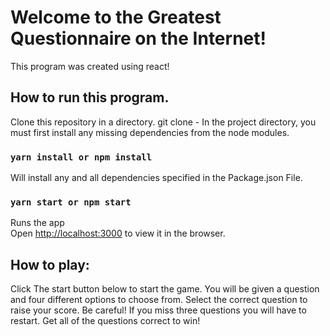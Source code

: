 # Welcome to the Greatest Questionnaire on the Internet!

This program was created using react!

## How to run this program.

Clone this repository in a directory. git clone -
In the project directory, you must first install any missing dependencies from the node modules.

### `yarn install or npm install`

Will install any and all dependencies specified in the Package.json File.

### `yarn start or npm start`

Runs the app\
Open [http://localhost:3000](http://localhost:3000) to view it in the browser.

## How to play:

Click The start button below to start the game.
You will be given a question and four different options to choose from.
Select the correct question to raise your score.
Be careful! If you miss three questions you will have to restart.
Get all of the questions correct to win!